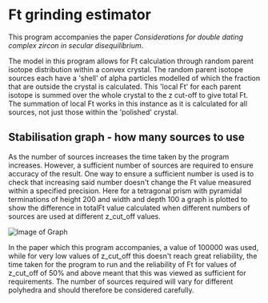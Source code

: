 # Ft grinding estimator

This program accompanies the paper *Considerations for double dating complex zircon in secular disequilibrium*.

The model in this program allows for Ft calculation through random parent isotope distribution within a convex crystal.
The random parent isotope sources each have a 'shell' of alpha particles modelled of which the fraction that are outside
the crystal is calculated. This 'local Ft' for each parent isotope is summed over the whole crystal to the z cut-off
to give total Ft. The summation of local Ft works in this instance as it is calculated for all sources, not just those
within the 'polished' crystal.

## Stabilisation graph - how many sources to use

As the number of sources increases the time taken by the program increases. However, a sufficient number of sources are
required to ensure accuracy of the result. One way to ensure a sufficient number is used is to check that increasing
said number doesn't change the Ft value measured within a specified precision. Here for a tetragonal prism with
pyramidal terminations of height 200 and width and depth 100 a graph is plotted to show the difference in totalFt value
calculated when different numbers of sources are used at different z_cut_off values.

![Image of Graph](https://github.com/RubyMarsden/PolishingFt/blob/master/images/Graph.jpg)

In the paper which this program accompanies, a value of 100000 was used, while for very low values of z_cut_off this
doesn't reach great reliability, the time taken for the program to run and the reliability of Ft for values of z_cut_off
of 50% and above meant that this was viewed as sufficient for requirements. The number of sources required will vary for
different polyhedra and should therefore be considered carefully.
